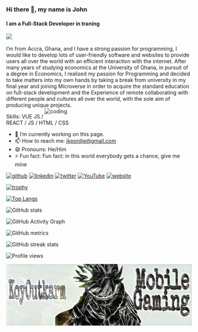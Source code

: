 ### Hi there 👋, my name is John
#### I am a Full-Stack Developer in traning
<img src="https://indoanalytica.com/static/images/bannerr.gif">


I’m from Accra, Ghana, and I have a strong passion for programming, I would like to develop lots of user-friendly software and websites to provide users all over the world with an efficient interaction with the internet. After many years of studying economics at the University of Ghana, in pursuit of a degree in Economics, I realised my passion for Programming and decided to take matters into my own hands by taking a break from university in my final year and joining Microverse
in order to acquire the standard education on full-stack development and the Experience of remote collaborating with different people and cultures all over the world, with the sole aim of producing unique projects. <img align="right" alt="coding" width="400" src="https://camo.githubusercontent.com/5ddf73ad3a205111cf8c686f687fc216c2946a75005718c8da5b837ad9de78c9/68747470733a2f2f7468756d62732e6766796361742e636f6d2f4576696c4e657874446576696c666973682d736d616c6c2e676966">


Skills: VUE JS / REACT / JS / HTML / CSS

- 🔭 I’m currently working on this page. 
- 📫 How to reach me: jkpordje@gmail.com  
- 😄 Pronouns: He/Him 
- ⚡ Fun fact: Fun fact: in this world everybody gets a chance, give me mine 


[<img src='https://cdn.jsdelivr.net/npm/simple-icons@3.0.1/icons/github.svg' alt='github' height='40'>](https://github.com/Outkarm)  [<img src='https://cdn.jsdelivr.net/npm/simple-icons@3.0.1/icons/linkedin.svg' alt='linkedin' height='40'>](https://www.linkedin.com/in/john-kpordje-866749241/)  [<img src='https://cdn.jsdelivr.net/npm/simple-icons@3.0.1/icons/twitter.svg' alt='twitter' height='40'>](https://twitter.com/outkarm)  [<img src='https://cdn.jsdelivr.net/npm/simple-icons@3.0.1/icons/youtube.svg' alt='YouTube' height='40'>](https://www.youtube.com/channel/UC70wbFILUfwdD0DHnWvlX9Q)  [<img src='https://cdn.jsdelivr.net/npm/simple-icons@3.0.1/icons/icloud.svg' alt='website' height='40'>](https://outkarm.github.io/mobile-device-portfolio/)  

[![trophy](https://github-profile-trophy.vercel.app/?username=Outkarm)](https://github.com/ryo-ma/github-profile-trophy)

[![Top Langs](https://github-readme-stats.vercel.app/api/top-langs/?username=Outkarm)](https://github.com/anuraghazra/github-readme-stats)

![GitHub stats](https://github-readme-stats.vercel.app/api?username=Outkarm&show_icons=true)  

![GitHub Activity Graph](https://activity-graph.herokuapp.com/graph?username=Outkarm)  

![GitHub metrics](https://metrics.lecoq.io/Outkarm)  

![GitHub streak stats](https://github-readme-streak-stats.herokuapp.com/?user=Outkarm)  

![Profile views](https://gpvc.arturio.dev/Outkarm) 

![I am a Full-Stack Developer in traning](https://github.com/Outkarm/Outkarm/blob/main/1662222299751.jpg)
